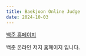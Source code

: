 ```yaml
---
title: Baekjoon Online Judge
date: 2024-10-03
---
```


[백준 홈페이지](https://www.acmicpc.net/)

<!--more-->

백준 온라인 저지 홈페이지 입니다. 